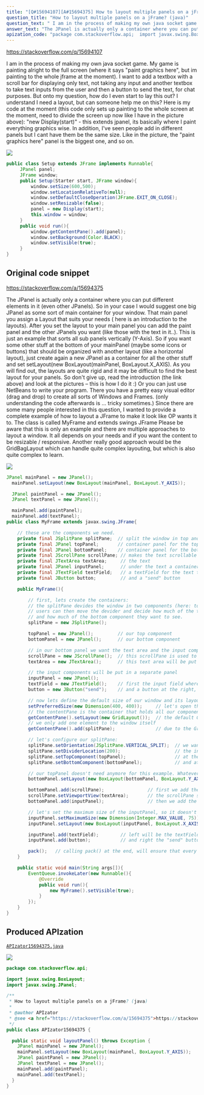 ```yaml
---
title: "[Q#15694107][A#15694375] How to layout multiple panels on a jFrame? (java)"
question_title: "How to layout multiple panels on a jFrame? (java)"
question_text: " I am in the process of making my own java socket game. My game is painting alright to the full screen (where it says \"paint graphics here\", but im painting to the whole jframe at the moment). I want to add a textbox with a scroll bar for displaying only text, not taking any input and another textbox to take text inputs from the user and then a button to send the text, for chat purposes. But onto my question, how do I even start to lay this out? I understand I need a layout, but can someone help me on this? Here is my code at the moment (this code only sets up painting to the whole screen at the moment, need to divide the screen up now like I have in the picture above): \"new Display(start)\" - this extends jpanel, its basically where I paint everything graphics wise. In addition, I've seen people add in different panels but I cant have them be the same size. Like in the picture, the \"paint graphics here\" panel is the biggest one, and so on."
answer_text: "The JPanel is actually only a container where you can put different elements in it (even other JPanels). So in your case I would suggest one big JPanel as some sort of main container for your window. That main panel you assign a Layout that suits your needs ( here is an introduction to the layouts). After you set the layout to your main panel you can add the paint panel and the other JPanels you want (like those with the text in it..). This is just an example that sorts all sub panels vertically (Y-Axis). So if you want  some other stuff at the bottom of your mainPanel (maybe some icons or buttons) that should be organized with another layout (like a horizontal layout), just create again a new JPanel as a container for all the other stuff and set setLayout(new BoxLayout(mainPanel, BoxLayout.X_AXIS). As you will find out, the layouts are quite rigid and it may be difficult to find the best layout for your panels. So don't give up, read the introduction (the link above) and look at the pictures – this is how I do it :) Or you can just use NetBeans to write your program. There you have a pretty easy visual editor (drag and drop) to create all sorts of Windows and Frames. (only understanding the code afterwards is ... tricky sometimes.) Since there are some many people interested in this question, I wanted to provide a complete example of how to layout a JFrame to make it look like OP wants it to. The class is called MyFrame and extends swings JFrame Please be aware that this is only an example and there are multiple approaches to layout a window. It all depends on your needs and if you want the content to be resizable / responsive. Another really good approach would be the GridBagLayout which can handle quite complex layouting, but which is also quite complex to learn."
apization_code: "package com.stackoverflow.api;  import javax.swing.BoxLayout; import javax.swing.JPanel;  /**  * How to layout multiple panels on a jFrame? (java)  *  * @author APIzator  * @see <a href=\"https://stackoverflow.com/a/15694375\">https://stackoverflow.com/a/15694375</a>  */ public class APIzator15694375 {    public static void layoutPanel() throws Exception {     JPanel mainPanel = new JPanel();     mainPanel.setLayout(new BoxLayout(mainPanel, BoxLayout.Y_AXIS));     JPanel paintPanel = new JPanel();     JPanel textPanel = new JPanel();     mainPanel.add(paintPanel);     mainPanel.add(textPanel);   } }"
---
```


https://stackoverflow.com/q/15694107


I am in the process of making my own java socket game. My game is painting alright to the full screen (where it says &quot;paint graphics here&quot;, but im painting to the whole jframe at the moment). I want to add a textbox with a scroll bar for displaying only text, not taking any input and another textbox to take text inputs from the user and then a button to send the text, for chat purposes. But onto my question, how do I even start to lay this out? I understand I need a layout, but can someone help me on this? Here is my code at the moment (this code only sets up painting to the whole screen at the moment, need to divide the screen up now like I have in the picture above):
&quot;new Display(start)&quot; - this extends jpanel, its basically where I paint everything graphics wise.
In addition, I&#x27;ve seen people add in different panels but I cant have them be the same size. Like in the picture, the &quot;paint graphics here&quot; panel is the biggest one, and so on.


<div class="code-logo"><img src="/stackoverflow.png" /></div>

```java
public class Setup extends JFrame implements Runnable{
     JPanel panel;
     JFrame window;
     public Setup(Starter start, JFrame window){
         window.setSize(600,500);
         window.setLocationRelativeTo(null);
         window.setDefaultCloseOperation(JFrame.EXIT_ON_CLOSE);
         window.setResizable(false);
         panel = new Display(start);
         this.window = window;
     }
     public void run(){
         window.getContentPane().add(panel);
         window.setBackground(Color.BLACK);
         window.setVisible(true);
     }
}
```


## Original code snippet

https://stackoverflow.com/a/15694375

The JPanel is actually only a container where you can put different elements in it (even other JPanels). So in your case I would suggest one big JPanel as some sort of main container for your window. That main panel you assign a Layout that suits your needs ( here is an introduction to the layouts).
After you set the layout to your main panel you can add the paint panel and the other JPanels you want (like those with the text in it..).
This is just an example that sorts all sub panels vertically (Y-Axis). So if you want  some other stuff at the bottom of your mainPanel (maybe some icons or buttons) that should be organized with another layout (like a horizontal layout), just create again a new JPanel as a container for all the other stuff and set setLayout(new BoxLayout(mainPanel, BoxLayout.X_AXIS).
As you will find out, the layouts are quite rigid and it may be difficult to find the best layout for your panels. So don&#x27;t give up, read the introduction (the link above) and look at the pictures – this is how I do it :)
Or you can just use NetBeans to write your program. There you have a pretty easy visual editor (drag and drop) to create all sorts of Windows and Frames. (only understanding the code afterwards is ... tricky sometimes.)
Since there are some many people interested in this question, I wanted to provide a complete example of how to layout a JFrame to make it look like OP wants it to.
The class is called MyFrame and extends swings JFrame
Please be aware that this is only an example and there are multiple approaches to layout a window. It all depends on your needs and if you want the content to be resizable / responsive. Another really good approach would be the GridBagLayout which can handle quite complex layouting, but which is also quite complex to learn.

<div class="code-logo"><img src="/stackoverflow.png" /></div>

```java
JPanel mainPanel = new JPanel();
  mainPanel.setLayout(new BoxLayout(mainPanel, BoxLayout.Y_AXIS));

  JPanel paintPanel = new JPanel();
  JPanel textPanel = new JPanel();

  mainPanel.add(paintPanel);
  mainPanel.add(textPanel);
public class MyFrame extends javax.swing.JFrame{

    // these are the components we need.
    private final JSplitPane splitPane;  // split the window in top and bottom
    private final JPanel topPanel;       // container panel for the top
    private final JPanel bottomPanel;    // container panel for the bottom
    private final JScrollPane scrollPane; // makes the text scrollable
    private final JTextArea textArea;     // the text
    private final JPanel inputPanel;      // under the text a container for all the input elements
    private final JTextField textField;   // a textField for the text the user inputs
    private final JButton button;         // and a "send" button

    public MyFrame(){

        // first, lets create the containers:
        // the splitPane devides the window in two components (here: top and bottom)
        // users can then move the devider and decide how much of the top component
        // and how much of the bottom component they want to see.
        splitPane = new JSplitPane();

        topPanel = new JPanel();         // our top component
        bottomPanel = new JPanel();      // our bottom component

        // in our bottom panel we want the text area and the input components
        scrollPane = new JScrollPane();  // this scrollPane is used to make the text area scrollable
        textArea = new JTextArea();      // this text area will be put inside the scrollPane

        // the input components will be put in a separate panel
        inputPanel = new JPanel();
        textField = new JTextField();    // first the input field where the user can type his text
        button = new JButton("send");    // and a button at the right, to send the text

        // now lets define the default size of our window and its layout:
        setPreferredSize(new Dimension(400, 400));     // let's open the window with a default size of 400x400 pixels
        // the contentPane is the container that holds all our components
        getContentPane().setLayout(new GridLayout());  // the default GridLayout is like a grid with 1 column and 1 row,
        // we only add one element to the window itself
        getContentPane().add(splitPane);               // due to the GridLayout, our splitPane will now fill the whole window

        // let's configure our splitPane:
        splitPane.setOrientation(JSplitPane.VERTICAL_SPLIT);  // we want it to split the window verticaly
        splitPane.setDividerLocation(200);                    // the initial position of the divider is 200 (our window is 400 pixels high)
        splitPane.setTopComponent(topPanel);                  // at the top we want our "topPanel"
        splitPane.setBottomComponent(bottomPanel);            // and at the bottom we want our "bottomPanel"

        // our topPanel doesn't need anymore for this example. Whatever you want it to contain, you can add it here
        bottomPanel.setLayout(new BoxLayout(bottomPanel, BoxLayout.Y_AXIS)); // BoxLayout.Y_AXIS will arrange the content vertically

        bottomPanel.add(scrollPane);                // first we add the scrollPane to the bottomPanel, so it is at the top
        scrollPane.setViewportView(textArea);       // the scrollPane should make the textArea scrollable, so we define the viewport
        bottomPanel.add(inputPanel);                // then we add the inputPanel to the bottomPanel, so it under the scrollPane / textArea

        // let's set the maximum size of the inputPanel, so it doesn't get too big when the user resizes the window
        inputPanel.setMaximumSize(new Dimension(Integer.MAX_VALUE, 75));     // we set the max height to 75 and the max width to (almost) unlimited
        inputPanel.setLayout(new BoxLayout(inputPanel, BoxLayout.X_AXIS));   // X_Axis will arrange the content horizontally

        inputPanel.add(textField);        // left will be the textField
        inputPanel.add(button);           // and right the "send" button

        pack();   // calling pack() at the end, will ensure that every layout and size we just defined gets applied before the stuff becomes visible
    }

    public static void main(String args[]){
        EventQueue.invokeLater(new Runnable(){
            @Override
            public void run(){
                new MyFrame().setVisible(true);
            }
        });
    }
}
```

## Produced APIzation

[`APIzator15694375.java`](https://github.com/blind-papers/apization-temp-data/raw/main/search/APIzator15694375.java)

<div class="code-logo"><img src="/apizator.png" /></div>

```java
package com.stackoverflow.api;

import javax.swing.BoxLayout;
import javax.swing.JPanel;

/**
 * How to layout multiple panels on a jFrame? (java)
 *
 * @author APIzator
 * @see <a href="https://stackoverflow.com/a/15694375">https://stackoverflow.com/a/15694375</a>
 */
public class APIzator15694375 {

  public static void layoutPanel() throws Exception {
    JPanel mainPanel = new JPanel();
    mainPanel.setLayout(new BoxLayout(mainPanel, BoxLayout.Y_AXIS));
    JPanel paintPanel = new JPanel();
    JPanel textPanel = new JPanel();
    mainPanel.add(paintPanel);
    mainPanel.add(textPanel);
  }
}

```